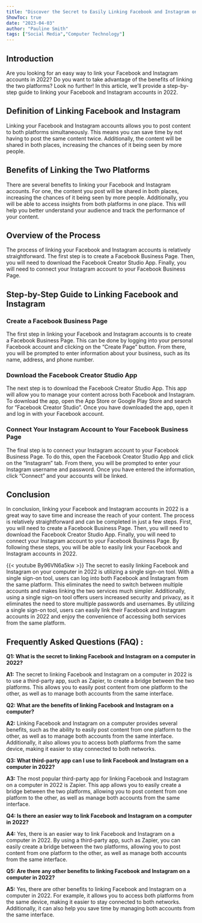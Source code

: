 ```yaml
---
title: "Discover the Secret to Easily Linking Facebook and Instagram on Your Computer in 2022!"
ShowToc: true 
date: "2023-04-03"
author: "Pauline Smith" 
tags: ["Social Media","Computer Technology"]
---
```

## Introduction

Are you looking for an easy way to link your Facebook and Instagram accounts in 2022? Do you want to take advantage of the benefits of linking the two platforms? Look no further! In this article, we’ll provide a step-by-step guide to linking your Facebook and Instagram accounts in 2022. 

## Definition of Linking Facebook and Instagram

Linking your Facebook and Instagram accounts allows you to post content to both platforms simultaneously. This means you can save time by not having to post the same content twice. Additionally, the content will be shared in both places, increasing the chances of it being seen by more people. 

## Benefits of Linking the Two Platforms

There are several benefits to linking your Facebook and Instagram accounts. For one, the content you post will be shared in both places, increasing the chances of it being seen by more people. Additionally, you will be able to access insights from both platforms in one place. This will help you better understand your audience and track the performance of your content. 

## Overview of the Process

The process of linking your Facebook and Instagram accounts is relatively straightforward. The first step is to create a Facebook Business Page. Then, you will need to download the Facebook Creator Studio App. Finally, you will need to connect your Instagram account to your Facebook Business Page. 

## Step-by-Step Guide to Linking Facebook and Instagram

### Create a Facebook Business Page

The first step in linking your Facebook and Instagram accounts is to create a Facebook Business Page. This can be done by logging into your personal Facebook account and clicking on the “Create Page” button. From there, you will be prompted to enter information about your business, such as its name, address, and phone number. 

### Download the Facebook Creator Studio App

The next step is to download the Facebook Creator Studio App. This app will allow you to manage your content across both Facebook and Instagram. To download the app, open the App Store or Google Play Store and search for “Facebook Creator Studio”. Once you have downloaded the app, open it and log in with your Facebook account. 

### Connect Your Instagram Account to Your Facebook Business Page

The final step is to connect your Instagram account to your Facebook Business Page. To do this, open the Facebook Creator Studio App and click on the “Instagram” tab. From there, you will be prompted to enter your Instagram username and password. Once you have entered the information, click “Connect” and your accounts will be linked. 

## Conclusion

In conclusion, linking your Facebook and Instagram accounts in 2022 is a great way to save time and increase the reach of your content. The process is relatively straightforward and can be completed in just a few steps. First, you will need to create a Facebook Business Page. Then, you will need to download the Facebook Creator Studio App. Finally, you will need to connect your Instagram account to your Facebook Business Page. By following these steps, you will be able to easily link your Facebook and Instagram accounts in 2022.

{{< youtube By96VN6a5kw >}} 
The secret to easily linking Facebook and Instagram on your computer in 2022 is utilizing a single sign-on tool. With a single sign-on tool, users can log into both Facebook and Instagram from the same platform. This eliminates the need to switch between multiple accounts and makes linking the two services much simpler. Additionally, using a single sign-on tool offers users increased security and privacy, as it eliminates the need to store multiple passwords and usernames. By utilizing a single sign-on tool, users can easily link their Facebook and Instagram accounts in 2022 and enjoy the convenience of accessing both services from the same platform.

## Frequently Asked Questions (FAQ) :
**Q1: What is the secret to linking Facebook and Instagram on a computer in 2022?**

**A1:** The secret to linking Facebook and Instagram on a computer in 2022 is to use a third-party app, such as Zapier, to create a bridge between the two platforms. This allows you to easily post content from one platform to the other, as well as to manage both accounts from the same interface.

**Q2: What are the benefits of linking Facebook and Instagram on a computer?**

**A2:** Linking Facebook and Instagram on a computer provides several benefits, such as the ability to easily post content from one platform to the other, as well as to manage both accounts from the same interface. Additionally, it also allows you to access both platforms from the same device, making it easier to stay connected to both networks.

**Q3: What third-party app can I use to link Facebook and Instagram on a computer in 2022?**

**A3:** The most popular third-party app for linking Facebook and Instagram on a computer in 2022 is Zapier. This app allows you to easily create a bridge between the two platforms, allowing you to post content from one platform to the other, as well as manage both accounts from the same interface.

**Q4: Is there an easier way to link Facebook and Instagram on a computer in 2022?**

**A4:** Yes, there is an easier way to link Facebook and Instagram on a computer in 2022. By using a third-party app, such as Zapier, you can easily create a bridge between the two platforms, allowing you to post content from one platform to the other, as well as manage both accounts from the same interface.

**Q5: Are there any other benefits to linking Facebook and Instagram on a computer in 2022?**

**A5:** Yes, there are other benefits to linking Facebook and Instagram on a computer in 2022. For example, it allows you to access both platforms from the same device, making it easier to stay connected to both networks. Additionally, it can also help you save time by managing both accounts from the same interface.


